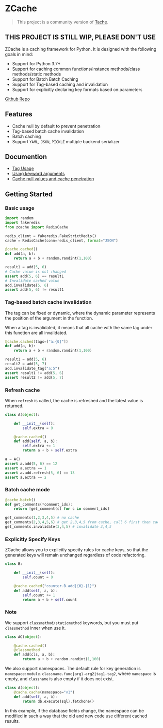 # ZCache

<!-- [![Pypi Status](https://img.shields.io/pypi/v/zcache.svg)](https://pypi.python.org/pypi/zcache) -->

> This project is a community version of [Tache](https://github.com/zhihu/tache).

## **THIS PROJECT IS STILL WIP, PLEASE DON'T USE**

ZCache is a caching framework for Python. It is designed with the following goals in mind:

* Support for Python 3.7+
* Support for caching common functions/instance methods/class methods/static methods
* Support for Batch Batch Caching
* Support for Tag-based caching and invalidation
* Support for explicitly declaring key formats based on parameters

[Github Repo](https://github.com/alviezhang/zcache)

## Features

* Cache null by default to prevent penetration
* Tag-based batch cache invalidation
* Batch caching
* Support `YAML`, `JSON`, `PICKLE` multiple backend serializer

## Documention

* [Tag Usage](docs/advance_tag.md)
* [Using keyword arguments](docs/use_kwargs.md)
* [Cache null values and cache penetration](docs/cache_null_and_miss.md)

## Getting Started

### Basic usage

```python
import random
import fakeredis
from zcache import RedisCache

redis_client = fakeredis.FakeStrictRedis()
cache = RedisCache(conn=redis_client, format="JSON")

@cache.cached()
def add(a, b):
    return a + b + random.randint(1,100)

result1 = add(5, 6)
# Cache value is not changed
assert add(5, 6) == result1
# Invalidate cached value
add.invalidate(5, 6)
assert add(5, 6) != result1
```

### Tag-based batch cache invalidation

The tag can be fixed or dynamic, where the dynamic parameter represents the position
of the argument in the function.

When a tag is invalidated, it means that all cache with the same tag under this function
are all invalidated.

```python
@cache.cached(tags=["a:{0}"])
def add(a, b):
    return a + b + random.randint(1,100)

result1 = add(5, 6)
result2 = add(5, 7)
add.invalidate_tag("a:5")
assert result1 != add(5, 6)
assert result2 != add(5, 7)
```

### Refresh cache

When `refresh` is called, the cache is refreshed and the latest value is returned.

```python
class A(object):

    def __init__(self):
        self.extra = 0

    @cache.cached()
    def add(self, a, b):
        self.extra += 1
        return a + b + self.extra

a = A()
assert a.add(5, 6) == 12
assert a.extra == 1
assert a.add.refresh(5, 6) == 13
assert a.extra == 2
```

### Batch cache mode

```python
@cache.batch()
def get_comments(*comment_ids):
    return [get_comment(c) for c in comment_ids]

get_comments(1,2,3,4,5) # no cache
get_comments(2,3,4,5,6) # get 2,3,4,5 from cache, call 6 first then cache
get_comments.invalidate(3,4,5) # invalidate 3,4,5
```

### Explicitly Specify Keys

ZCache allows you to explicitly specify rules for cache keys, so that the generated keys will remain unchanged regardless of code refactoring.

```python
class B:

    def __init__(self):
        self.count = 0

    @cache.cached("counter.B.add|{0}-{1}")
    def add(self, a, b):
        self.count += 1
        return a + b + self.count
```

### Note

We support `classmethod/staticmethod` keywords, but you must put `classmethod` inner when use it.

```python
class AC(object):

    @cache.cached()
    @classmethod
    def add(cls, a, b):
        return a + b + random.randint(1,100)
```

We also support namespaces. The default rule for key generation is `namespace:module.classname.func|arg1-arg2|tag1-tag2`, where `namespace` is empty, and `classname` is also empty if it does not exist.

```python
class A(object):
    @cache.cache(namespace="v1")
    def add(self, a, b):
        return db.execute(sql).fetchone()
```

In this example, if the database fields change, the namespace can be modified in such a way that the old and new code use different cached results.
